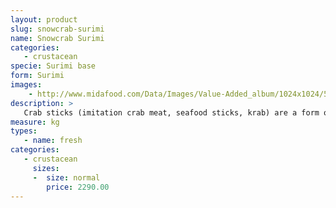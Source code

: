 ```yaml
---
layout: product
slug: snowcrab-surimi
name: Snowcrab Surimi
categories:
   - crustacean
specie: Surimi base
form: Surimi
images:
    - http://www.midafood.com/Data/Images/Value-Added_album/1024x1024/54ec249ab4398262.jpg
description: >
   Crab sticks (imitation crab meat, seafood sticks, krab) are a form of kamaboko, a processed seafood made of finely pulverized white fish flesh (surimi), shaped and cured to resemble leg meat of snow crab or Japanese spider crab.
measure: kg
types:
   - name: fresh
categories:
   - crustacean
     sizes:
     -  size: normal
        price: 2290.00
---
```

